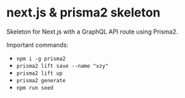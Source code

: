 # next.js & prisma2 skeleton

Skeleton for Next.js with a GraphQL API route using Prisma2.

Important commands:

- `npm i -g prisma2`
- `prisma2 lift save --name "xzy"`
- `prisma2 lift up`
- `prisma2 generate`
- `npm run seed`
